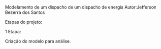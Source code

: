 Modelamento de um dispacho de um dispacho de energia
Autor:Jefferson Bezerra dos Santos

Etapas do projeto:

1 Etapa:

Criação do modelo para análise.
